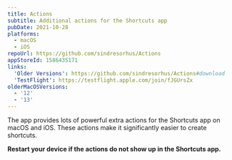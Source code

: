 ```yaml
---
title: Actions
subtitle: Additional actions for the Shortcuts app
pubDate: 2021-10-28
platforms:
  - macOS
  - iOS
repoUrl: https://github.com/sindresorhus/Actions
appStoreId: 1586435171
links:
  'Older Versions': https://github.com/sindresorhus/Actions#download
  'TestFlight': https://testflight.apple.com/join/fJGUrsZx
olderMacOSVersions:
  - '12'
  - '13'
---
```


The app provides lots of powerful extra actions for the Shortcuts app on macOS and iOS. These actions make it significantly easier to create shortcuts.

**Restart your device if the actions do not show up in the Shortcuts app.**
